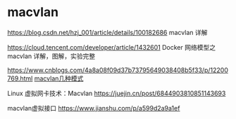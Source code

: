 # macvlan





https://blog.csdn.net/hzj_001/article/details/100182686    macvlan 详解



https://cloud.tencent.com/developer/article/1432601    Docker 网络模型之 macvlan 详解，图解，实验完整





https://www.cnblogs.com/4a8a08f09d37b73795649038408b5f33/p/12200769.html     [macvlan几种模式](https://www.cnblogs.com/4a8a08f09d37b73795649038408b5f33/p/12200769.html)



Linux 虚拟网卡技术：Macvlan            https://juejin.cn/post/6844903810851143693



macvlan虚拟接口  https://www.jianshu.com/p/a599d2a9a1ef